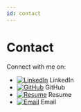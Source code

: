 ```yaml
---
id: contact
---
```


# Contact

Connect with me on:

- [![LinkedIn](icons/linkedin.png)](https://www.linkedin.com/in/yourname/) LinkedIn
- [![GitHub](icons/github.png)](https://github.com/yourusername/) GitHub
- [![Resume](icons/resume.png)](link-to-your-resume.pdf) Resume
- [![Email](icons/email.png)](mailto:you@example.com) Email
